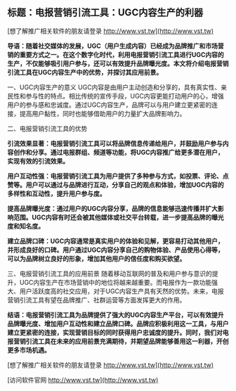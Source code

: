 ## **标题：电报营销引流工具：UGC内容生产的利器**

[想了解推广相关软件的朋友请登录 http://www.vst.tw](http://www.vst.tw)

**导语：随着社交媒体的发展，UGC（用户生成内容）已经成为品牌推广和市场营销的重要方式之一。在这个数字化时代，利用电报营销引流工具进行UGC内容的生产，不仅能够吸引用户参与，还可以有效提升品牌曝光度。本文将介绍电报营销引流工具在UGC内容生产中的优势，并探讨其应用前景。**

一、UGC内容生产的意义
UGC内容是由用户主动创造和分享的，具有真实性、亲民性和参与性的特点。相比传统的宣传手段，UGC内容更能打动用户的心，增强用户的参与感和忠诚度。通过UGC内容生产，品牌可以与用户建立更紧密的连接，提高用户黏性，同时也能够借助用户的力量扩大品牌影响力。

二、电报营销引流工具的优势

**引流效果显著：电报营销引流工具可以将品牌信息传递给用户，并鼓励用户参与内容创作和分享。通过电报群组、频道等功能，将UGC内容推广给更多潜在用户，实现有效的引流效果。**

**用户互动性强：电报营销引流工具为用户提供了多种参与方式，如投票、评论、点赞等。用户可以通过与品牌进行互动，分享自己的观点和体验，增加UGC内容的多样性和互动性，提升用户参与度。**

**提高品牌曝光度：通过用户的UGC内容分享，品牌的信息能够迅速传播并扩大影响范围。UGC内容有时还会被其他媒体或社交平台转载，进一步提高品牌的曝光度和知名度。**

**建立品牌口碑：UGC内容通常是真实用户的体验和见解，更容易打动其他用户，并形成良好的口碑。用户通过UGC内容分享自己的购物体验、产品使用心得等，可以为品牌树立良好的形象，增加其他用户的信任度和购买欲望。**

三、电报营销引流工具的应用前景
随着移动互联网的普及和用户参与意识的提升，UGC内容生产在市场营销中的地位将越来越重要。而电报作为一款功能强大、用户活跃度高的社交应用，对于UGC内容生产具有天然的优势。未来，电报营销引流工具有望在品牌推广、社群运营等方面发挥更大的作用。

**结语：电报营销引流工具为品牌提供了强大的UGC内容生产平台，可以有效提升品牌曝光度、增加用户互动性和建立品牌口碑。品牌应积极利用这一工具，与用户建立更紧密的连接，实现营销目标的同时获得用户忠诚度的提升。同时，我们对电报营销引流工具在未来的应用前景充满期待，并期望品牌能够善用这一利器，开创更多市场机遇。**

[想了解推广相关软件的朋友请登录 http://www.vst.tw](http://www.vst.tw)


[访问软件官网 http://www.vst.tw](http://www.vst.tw)
